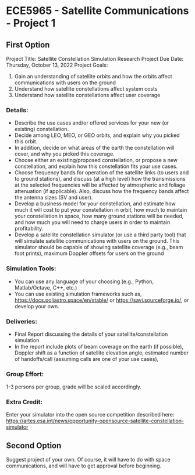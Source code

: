 # ECE5965 - Satellite Communications - Project 1

## First Option
Project Title: Satellite Constellation Simulation Research
Project Due Date: Thursday, October 13, 2022
Project Goals:
1. Gain an understanding of satellite orbits and how the orbits affect communications with users on the ground
2. Understand how satellite constellations affect system costs
3. Understand how satellite constellations affect user coverage

### Details:
* Describe the use cases and/or offered services for your new (or existing) constellation.
* Decide among LEO, MEO, or GEO orbits, and explain why you picked this orbit.
* In addition, decide on what areas of the earth the constellation will cover, and why you picked this coverage.
* Choose either an existing/proposed constellation, or propose a new constellation, and explain how this constellation fits your use cases.
* Choose frequency bands for operation of the satellite links (to users and to ground stations), and discuss (at a high level) how the transmissions at the selected frequencies will be affected by atmospheric and foliage attenuation (if applicable).  Also, discuss how the frequency bands affect the antenna sizes (SV and user).
* Develop a business model for your constellation, and estimate how much it will cost to put your constellation in orbit, how much to maintain your constellation in space, how many ground stations will be needed, and how much you will need to charge users in order to maintain profitability.
* Develop a satellite constellation simulator (or use a third party tool) that will simulate satellite communications with users on the ground.  This simulator should be capable of showing satellite coverage (e.g., beam foot prints), maximum Doppler offsets for users on the ground

### Simulation Tools:
* You can use any language of your choosing (e.g., Python, Matlab/Octave, C++, etc.)
* You can use existing simulation frameworks such as, https://docs.poliastro.space/en/stable/ or https://savi.sourceforge.io/, or develop your own.

### Deliveries:
* Final Report discussing the details of your satellite/constellation simulation
* In the report include plots of beam coverage on the earth (if possible), Doppler shift as a function of satellite elevation angle, estimated number of handoffs/call (assuming calls are one of your use cases), 

### Group Effort:
1-3 persons per group, grade will be scaled accordingly.

### Extra Credit:
Enter your simulator into the open source competition described here: https://artes.esa.int/news/opportunity-opensource-satellite-constellation-simulator


## Second Option
Suggest project of your own.  Of course, it will have to do with space communications, and will have to get approval before beginning.
